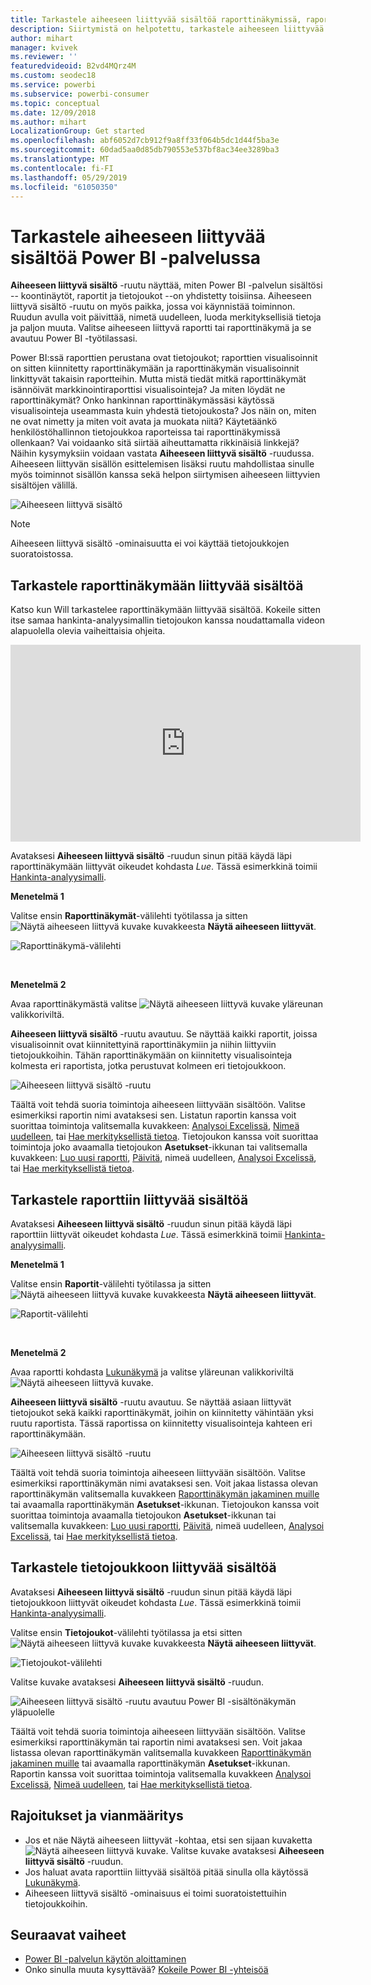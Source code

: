 ```yaml
---
title: Tarkastele aiheeseen liittyvää sisältöä raporttinäkymissä, raporteissa ja tietojoukoissa
description: Siirtymistä on helpotettu, tarkastele aiheeseen liittyvää sisältöä raporttinäkymissä, raporteissa ja tietojoukoissa
author: mihart
manager: kvivek
ms.reviewer: ''
featuredvideoid: B2vd4MQrz4M
ms.custom: seodec18
ms.service: powerbi
ms.subservice: powerbi-consumer
ms.topic: conceptual
ms.date: 12/09/2018
ms.author: mihart
LocalizationGroup: Get started
ms.openlocfilehash: abf6052d7cb912f9a8ff33f064b5dc1d44f5ba3e
ms.sourcegitcommit: 60dad5aa0d85db790553e537bf8ac34ee3289ba3
ms.translationtype: MT
ms.contentlocale: fi-FI
ms.lasthandoff: 05/29/2019
ms.locfileid: "61050350"
---
```

# <a name="view-related-content-in-power-bi-service"></a>Tarkastele aiheeseen liittyvää sisältöä Power BI -palvelussa
**Aiheeseen liittyvä sisältö** -ruutu näyttää, miten Power BI -palvelun sisältösi -- koontinäytöt, raportit ja tietojoukot --on yhdistetty toisiinsa. Aiheeseen liittyvä sisältö -ruutu on myös paikka, jossa voi käynnistää toiminnon. Ruudun avulla voit päivittää, nimetä uudelleen, luoda merkityksellisiä tietoja ja paljon muuta. Valitse aiheeseen liittyvä raportti tai raporttinäkymä ja se avautuu Power BI -työtilassasi.   

Power BI:ssä raporttien perustana ovat tietojoukot; raporttien visualisoinnit on sitten kiinnitetty raporttinäkymään ja raporttinäkymän visualisoinnit linkittyvät takaisin raportteihin. Mutta mistä tiedät mitkä raporttinäkymät isännöivät markkinointiraporttisi visualisointeja? Ja miten löydät ne raporttinäkymät? Onko hankinnan raporttinäkymässäsi käytössä visualisointeja useammasta kuin yhdestä tietojoukosta? Jos näin on, miten ne ovat nimetty ja miten voit avata ja muokata niitä? Käytetäänkö henkilöstöhallinnon tietojoukkoa raporteissa tai raporttinäkymissä ollenkaan? Vai voidaanko sitä siirtää aiheuttamatta rikkinäisiä linkkejä? Näihin kysymyksiin voidaan vastata **Aiheeseen liittyvä sisältö** -ruudussa.  Aiheeseen liittyvän sisällön esittelemisen lisäksi ruutu mahdollistaa sinulle myös toiminnot sisällön kanssa sekä helpon siirtymisen aiheeseen liittyvien sisältöjen välillä.

![Aiheeseen liittyvä sisältö](./media/end-user-related/power-bi-view-related-dashboard-new.png)

> [!NOTE]
> Aiheeseen liittyvä sisältö -ominaisuutta ei voi käyttää tietojoukkojen suoratoistossa.
> 
> 

## <a name="view-related-content-for-a-dashboard"></a>Tarkastele raporttinäkymään liittyvää sisältöä
Katso kun Will tarkastelee raporttinäkymään liittyvää sisältöä. Kokeile sitten itse samaa hankinta-analyysimallin tietojoukon kanssa noudattamalla videon alapuolella olevia vaiheittaisia ohjeita.

<iframe width="560" height="315" src="https://www.youtube.com/embed/B2vd4MQrz4M#t=3m05s" frameborder="0" allowfullscreen></iframe>


Avataksesi **Aiheeseen liittyvä sisältö** -ruudun sinun pitää käydä läpi raporttinäkymään liittyvät oikeudet kohdasta *Lue*. Tässä esimerkkinä toimii [Hankinta-analyysimalli](../sample-procurement.md).

**Menetelmä 1**

Valitse ensin **Raporttinäkymät**-välilehti työtilassa ja sitten ![Näytä aiheeseen liittyvä kuvake](./media/end-user-related/power-bi-view-related-icon-new.png) kuvakkeesta **Näytä aiheeseen liittyvät**.

![Raporttinäkymä-välilehti](./media/end-user-related/power-bi-view-related-dash-newer.png)

<br>

**Menetelmä 2**

Avaa raporttinäkymästä valitse   ![Näytä aiheeseen liittyvä kuvake](./media/end-user-related/power-bi-view-related-new.png) yläreunan valikkoriviltä.

**Aiheeseen liittyvä sisältö** -ruutu avautuu. Se näyttää kaikki raportit, joissa visualisoinnit ovat kiinnitettyinä raporttinäkymiin ja niihin liittyviin tietojoukkoihin. Tähän raporttinäkymään on kiinnitetty visualisointeja kolmesta eri raportista, jotka perustuvat kolmeen eri tietojoukkoon.

![Aiheeseen liittyvä sisältö -ruutu](./media/end-user-related/power-bi-view-related-dashboard-new.png)

Täältä voit tehdä suoria toimintoja aiheeseen liittyvään sisältöön.  Valitse esimerkiksi raportin nimi avataksesi sen.  Listatun raportin kanssa voit suorittaa toimintoja valitsemalla kuvakkeen: [Analysoi Excelissä](../service-analyze-in-excel.md), [Nimeä uudelleen](../service-rename.md), tai [Hae merkityksellistä tietoa](end-user-insights.md). Tietojoukon kanssa voit suorittaa toimintoja joko avaamalla tietojoukon **Asetukset**-ikkunan tai valitsemalla kuvakkeen: [Luo uusi raportti](../service-report-create-new.md), [Päivitä](../refresh-data.md), nimeä uudelleen, [Analysoi Excelissä](../service-analyze-in-excel.md), tai [Hae merkityksellistä tietoa](end-user-insights.md).  

## <a name="view-related-content-for-a-report"></a>Tarkastele raporttiin liittyvää sisältöä
Avataksesi **Aiheeseen liittyvä sisältö** -ruudun sinun pitää käydä läpi raporttiin liittyvät oikeudet kohdasta *Lue*. Tässä esimerkkinä toimii [Hankinta-analyysimalli](../sample-procurement.md).

**Menetelmä 1**

Valitse ensin **Raportit**-välilehti työtilassa ja sitten ![Näytä aiheeseen liittyvä kuvake](./media/end-user-related/power-bi-view-related-icon-new.png) kuvakkeesta **Näytä aiheeseen liittyvät**.

![Raportit-välilehti](./media/end-user-related/power-bi-view-related-report-newer.png)

<br>

**Menetelmä 2**

Avaa raportti kohdasta [Lukunäkymä](end-user-reading-view.md) ja valitse yläreunan valikkoriviltä ![Näytä aiheeseen liittyvä kuvake](./media/end-user-related/power-bi-view-related-new.png).

**Aiheeseen liittyvä sisältö** -ruutu avautuu. Se näyttää asiaan liittyvät tietojoukot sekä kaikki raporttinäkymät, joihin on kiinnitetty vähintään yksi ruutu raportista. Tässä raportissa on kiinnitetty visualisointeja kahteen eri raporttinäkymään.

![Aiheeseen liittyvä sisältö -ruutu](./media/end-user-related/power-bi-view-related-report.png)

Täältä voit tehdä suoria toimintoja aiheeseen liittyvään sisältöön.  Valitse esimerkiksi raporttinäkymän nimi avataksesi sen.  Voit jakaa listassa olevan raporttinäkymän valitsemalla kuvakkeen [Raporttinäkymän jakaminen muille](../service-share-dashboards.md) tai avaamalla raporttinäkymän **Asetukset**-ikkunan. Tietojoukon kanssa voit suorittaa toimintoja avaamalla tietojoukon **Asetukset**-ikkunan tai valitsemalla kuvakkeen: [Luo uusi raportti](../service-report-create-new.md), [Päivitä](../refresh-data.md), nimeä uudelleen, [Analysoi Excelissä](../service-analyze-in-excel.md), tai [Hae merkityksellistä tietoa](end-user-insights.md).  

## <a name="view-related-content-for-a-dataset"></a>Tarkastele tietojoukkoon liittyvää sisältöä
Avataksesi **Aiheeseen liittyvä sisältö** -ruudun sinun pitää käydä läpi tietojoukkoon liittyvät oikeudet kohdasta *Lue*. Tässä esimerkkinä toimii [Hankinta-analyysimalli](../sample-procurement.md).

Valitse ensin **Tietojoukot**-välilehti työtilassa ja etsi sitten ![Näytä aiheeseen liittyvä kuvake](./media/end-user-related/power-bi-view-related-icon-new.png) kuvakkeesta **Näytä aiheeseen liittyvät**.

![Tietojoukot-välilehti](./media/end-user-related/power-bi-view-related-dataset-newer.png)

Valitse kuvake avataksesi **Aiheeseen liittyvä sisältö** -ruudun.

![Aiheeseen liittyvä sisältö -ruutu avautuu Power BI -sisältönäkymän yläpuolelle](media/end-user-related/power-bi-datasets.png)

Täältä voit tehdä suoria toimintoja aiheeseen liittyvään sisältöön. Valitse esimerkiksi raporttinäkymän tai raportin nimi avataksesi sen.  Voit jakaa listassa olevan raporttinäkymän valitsemalla kuvakkeen [Raporttinäkymän jakaminen muille](../service-share-dashboards.md) tai avaamalla raporttinäkymän **Asetukset**-ikkunan. Raportin kanssa voit suorittaa toimintoja valitsemalla kuvakkeen [Analysoi Excelissä](../service-analyze-in-excel.md), [Nimeä uudelleen](../service-rename.md), tai [Hae merkityksellistä tietoa](end-user-insights.md).  

## <a name="limitations-and-troubleshooting"></a>Rajoitukset ja vianmääritys
* Jos et näe Näytä aiheeseen liittyvät -kohtaa, etsi sen sijaan kuvaketta ![Näytä aiheeseen liittyvä kuvake](./media/end-user-related/power-bi-view-related-icon-new.png). Valitse kuvake avataksesi **Aiheeseen liittyvä sisältö** -ruudun.
* Jos haluat avata raporttiin liittyvää sisältöä pitää sinulla olla käytössä [Lukunäkymä](end-user-reading-view.md).
* Aiheeseen liittyvä sisältö -ominaisuus ei toimi suoratoistettuihin tietojoukkoihin.

## <a name="next-steps"></a>Seuraavat vaiheet
* [Power BI -palvelun käytön aloittaminen](../service-get-started.md)
* Onko sinulla muuta kysyttävää? [Kokeile Power BI -yhteisöä](http://community.powerbi.com/)

